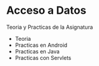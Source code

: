 # Acceso a Datos

Teoria y Practicas de la Asignatura

- Teoria
- Practicas en Android
- Practicas en Java
- Practicas con Servlets